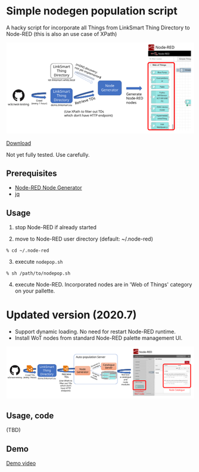 # Simple nodegen population script

A hacky script for incorporate all Things from LinkSmart Thing Directory to Node-RED (this is also an use case of XPath)

![diagram](./nodepop.svg)

[Download](./nodepop.sh)

Not yet fully tested.  Use carefully.

## Prerequisites

- [Node-RED Node Generator](https://github.com/node-red/node-red-nodegen)
- [jq](https://stedolan.github.io/jq/)

## Usage

1. stop Node-RED if already started

2. move to Node-RED user directory (default: ~/.node-red)
```
% cd ~/.node-red
```

3. execute `nodepop.sh`
```
% sh /path/to/nodepop.sh
```

4. execute Node-RED.  Incorporated nodes are in 'Web of Things' category on your pallette.

# Updated version (2020.7)
- Support dynamic loading.  No need for restart Node-RED runtime.
- Install WoT nodes from standard Node-RED palette management UI.

![diagram2](./nodepop2.svg)

## Usage, code

(TBD)

## Demo

[Demo video](./autopop.mov)